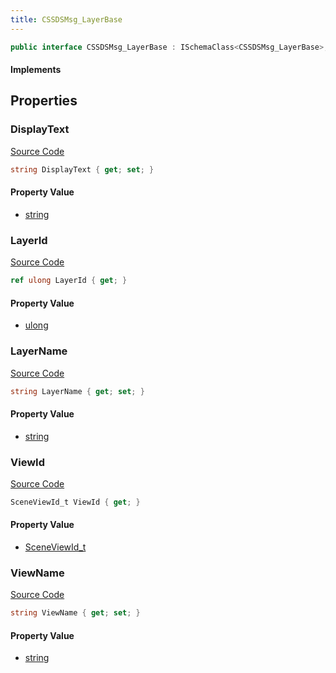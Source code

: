 ```yaml
---
title: CSSDSMsg_LayerBase
---
```


```csharp
public interface CSSDSMsg_LayerBase : ISchemaClass<CSSDSMsg_LayerBase>, ISchemaField, ISchemaClass, INativeHandle
```

#### Implements

## Properties

### DisplayText

[Source Code](https://github.com/swiftly-solution/swiftlys2/blob/beta/managed/src/SwiftlyS2.Generated/Schemas/Interfaces/CSSDSMsg_LayerBase.cs#L24)

```csharp
string DisplayText { get; set; }
```

#### Property Value

- [string](https://learn.microsoft.com/dotnet/api/system.string)

### LayerId

[Source Code](https://github.com/swiftly-solution/swiftlys2/blob/beta/managed/src/SwiftlyS2.Generated/Schemas/Interfaces/CSSDSMsg_LayerBase.cs#L20)

```csharp
ref ulong LayerId { get; }
```

#### Property Value

- [ulong](https://learn.microsoft.com/dotnet/api/system.uint64)

### LayerName

[Source Code](https://github.com/swiftly-solution/swiftlys2/blob/beta/managed/src/SwiftlyS2.Generated/Schemas/Interfaces/CSSDSMsg_LayerBase.cs#L22)

```csharp
string LayerName { get; set; }
```

#### Property Value

- [string](https://learn.microsoft.com/dotnet/api/system.string)

### ViewId

[Source Code](https://github.com/swiftly-solution/swiftlys2/blob/beta/managed/src/SwiftlyS2.Generated/Schemas/Interfaces/CSSDSMsg_LayerBase.cs#L16)

```csharp
SceneViewId_t ViewId { get; }
```

#### Property Value

- [SceneViewId_t](/docs/api/shared/schemadefinitions/sceneviewid_t)

### ViewName

[Source Code](https://github.com/swiftly-solution/swiftlys2/blob/beta/managed/src/SwiftlyS2.Generated/Schemas/Interfaces/CSSDSMsg_LayerBase.cs#L18)

```csharp
string ViewName { get; set; }
```

#### Property Value

- [string](https://learn.microsoft.com/dotnet/api/system.string)

